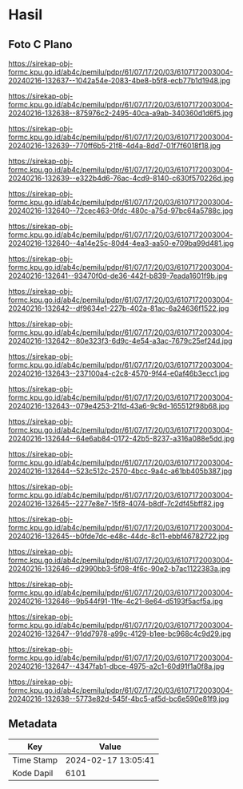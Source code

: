 # Hasil

## Foto C Plano

https://sirekap-obj-formc.kpu.go.id/ab4c/pemilu/pdpr/61/07/17/20/03/6107172003004-20240216-132637--1042a54e-2083-4be8-b5f8-ecb77b1d1948.jpg

https://sirekap-obj-formc.kpu.go.id/ab4c/pemilu/pdpr/61/07/17/20/03/6107172003004-20240216-132638--875976c2-2495-40ca-a9ab-340360d1d6f5.jpg

https://sirekap-obj-formc.kpu.go.id/ab4c/pemilu/pdpr/61/07/17/20/03/6107172003004-20240216-132639--770ff6b5-21f8-4d4a-8dd7-01f7f6018f18.jpg

https://sirekap-obj-formc.kpu.go.id/ab4c/pemilu/pdpr/61/07/17/20/03/6107172003004-20240216-132639--e322b4d6-76ac-4cd9-8140-c630f570226d.jpg

https://sirekap-obj-formc.kpu.go.id/ab4c/pemilu/pdpr/61/07/17/20/03/6107172003004-20240216-132640--72cec463-0fdc-480c-a75d-97bc64a5788c.jpg

https://sirekap-obj-formc.kpu.go.id/ab4c/pemilu/pdpr/61/07/17/20/03/6107172003004-20240216-132640--4a14e25c-80d4-4ea3-aa50-e709ba99d481.jpg

https://sirekap-obj-formc.kpu.go.id/ab4c/pemilu/pdpr/61/07/17/20/03/6107172003004-20240216-132641--93470f0d-de36-442f-b839-7eada1601f9b.jpg

https://sirekap-obj-formc.kpu.go.id/ab4c/pemilu/pdpr/61/07/17/20/03/6107172003004-20240216-132642--df9634e1-227b-402a-81ac-6a24636f1522.jpg

https://sirekap-obj-formc.kpu.go.id/ab4c/pemilu/pdpr/61/07/17/20/03/6107172003004-20240216-132642--80e323f3-6d9c-4e54-a3ac-7679c25ef24d.jpg

https://sirekap-obj-formc.kpu.go.id/ab4c/pemilu/pdpr/61/07/17/20/03/6107172003004-20240216-132643--237100a4-c2c8-4570-9f44-e0af46b3ecc1.jpg

https://sirekap-obj-formc.kpu.go.id/ab4c/pemilu/pdpr/61/07/17/20/03/6107172003004-20240216-132643--079e4253-21fd-43a6-9c9d-165512f98b68.jpg

https://sirekap-obj-formc.kpu.go.id/ab4c/pemilu/pdpr/61/07/17/20/03/6107172003004-20240216-132644--64e6ab84-0172-42b5-8237-a316a088e5dd.jpg

https://sirekap-obj-formc.kpu.go.id/ab4c/pemilu/pdpr/61/07/17/20/03/6107172003004-20240216-132644--523c512c-2570-4bcc-9a4c-a61bb405b387.jpg

https://sirekap-obj-formc.kpu.go.id/ab4c/pemilu/pdpr/61/07/17/20/03/6107172003004-20240216-132645--2277e8e7-15f8-4074-b8df-7c2df45bff82.jpg

https://sirekap-obj-formc.kpu.go.id/ab4c/pemilu/pdpr/61/07/17/20/03/6107172003004-20240216-132645--b0fde7dc-e48c-44dc-8c11-ebbf46782722.jpg

https://sirekap-obj-formc.kpu.go.id/ab4c/pemilu/pdpr/61/07/17/20/03/6107172003004-20240216-132646--d2990bb3-5f08-4f6c-90e2-b7ac1122383a.jpg

https://sirekap-obj-formc.kpu.go.id/ab4c/pemilu/pdpr/61/07/17/20/03/6107172003004-20240216-132646--9b544f91-11fe-4c21-8e64-d5193f5acf5a.jpg

https://sirekap-obj-formc.kpu.go.id/ab4c/pemilu/pdpr/61/07/17/20/03/6107172003004-20240216-132647--91dd7978-a99c-4129-b1ee-bc968c4c9d29.jpg

https://sirekap-obj-formc.kpu.go.id/ab4c/pemilu/pdpr/61/07/17/20/03/6107172003004-20240216-132647--4347fab1-dbce-4975-a2c1-60d91f1a0f8a.jpg

https://sirekap-obj-formc.kpu.go.id/ab4c/pemilu/pdpr/61/07/17/20/03/6107172003004-20240216-132638--5773e82d-545f-4bc5-af5d-bc6e590e81f9.jpg


## Metadata

| Key        | Value               |
| ---------- | ------------------- |
| Time Stamp | 2024-02-17 13:05:41 |
| Kode Dapil | 6101                |




